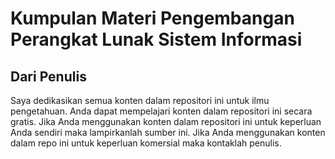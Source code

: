 # Kumpulan Materi Pengembangan Perangkat Lunak Sistem Informasi

## Dari Penulis

Saya dedikasikan semua konten dalam repositori ini untuk ilmu pengetahuan. Anda dapat mempelajari konten dalam repositori ini secara gratis. Jika Anda menggunakan konten dalam repositori ini untuk keperluan Anda sendiri maka lampirkanlah sumber ini. Jika Anda menggunakan konten dalam repo ini untuk keperluan komersial maka kontaklah penulis.

